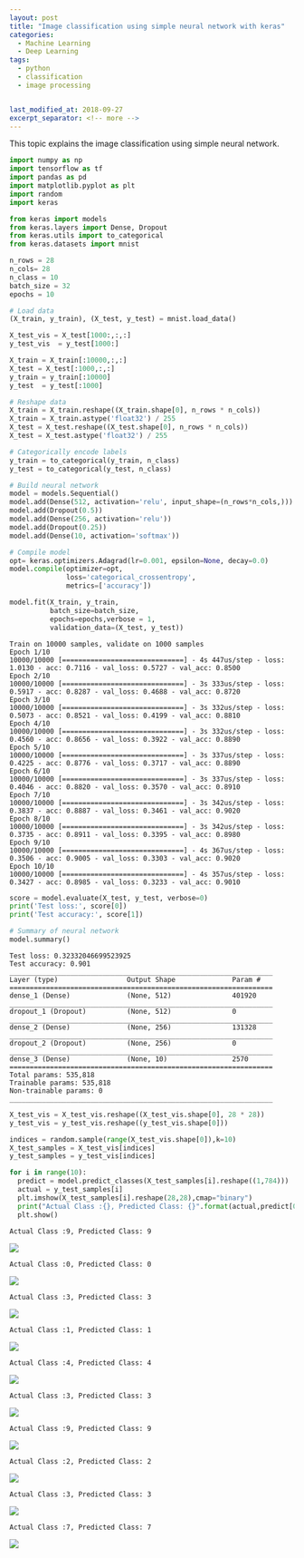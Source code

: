 ```yaml
---
layout: post
title: "Image classification using simple neural network with keras"
categories:
  - Machine Learning
  - Deep Learning
tags:
  - python
  - classification
  - image processing


last_modified_at: 2018-09-27
excerpt_separator: <!-- more -->
---
```


This topic explains the image classification using simple neural network.
<!-- more -->

```python
import numpy as np
import tensorflow as tf
import pandas as pd
import matplotlib.pyplot as plt
import random
import keras

from keras import models
from keras.layers import Dense, Dropout
from keras.utils import to_categorical
from keras.datasets import mnist
```

```python
n_rows = 28
n_cols= 28
n_class = 10
batch_size = 32
epochs = 10
```


```python
# Load data
(X_train, y_train), (X_test, y_test) = mnist.load_data()

X_test_vis = X_test[1000:,:,:]
y_test_vis  = y_test[1000:]

X_train = X_train[:10000,:,:]
X_test = X_test[:1000,:,:]
y_train = y_train[:10000]
y_test  = y_test[:1000]
```


```python
# Reshape data
X_train = X_train.reshape((X_train.shape[0], n_rows * n_cols))
X_train = X_train.astype('float32') / 255
X_test = X_test.reshape((X_test.shape[0], n_rows * n_cols))
X_test = X_test.astype('float32') / 255

# Categorically encode labels
y_train = to_categorical(y_train, n_class)
y_test = to_categorical(y_test, n_class)
```


```python
# Build neural network
model = models.Sequential()
model.add(Dense(512, activation='relu', input_shape=(n_rows*n_cols,)))
model.add(Dropout(0.5))
model.add(Dense(256, activation='relu'))
model.add(Dropout(0.25))
model.add(Dense(10, activation='softmax'))
```


```python
# Compile model
opt= keras.optimizers.Adagrad(lr=0.001, epsilon=None, decay=0.0)
model.compile(optimizer=opt,
              loss='categorical_crossentropy',
              metrics=['accuracy'])
```


```python
model.fit(X_train, y_train,
          batch_size=batch_size,
          epochs=epochs,verbose = 1,
          validation_data=(X_test, y_test))
```

    Train on 10000 samples, validate on 1000 samples
    Epoch 1/10
    10000/10000 [==============================] - 4s 447us/step - loss: 1.0130 - acc: 0.7116 - val_loss: 0.5727 - val_acc: 0.8500
    Epoch 2/10
    10000/10000 [==============================] - 3s 333us/step - loss: 0.5917 - acc: 0.8287 - val_loss: 0.4688 - val_acc: 0.8720
    Epoch 3/10
    10000/10000 [==============================] - 3s 332us/step - loss: 0.5073 - acc: 0.8521 - val_loss: 0.4199 - val_acc: 0.8810
    Epoch 4/10
    10000/10000 [==============================] - 3s 332us/step - loss: 0.4560 - acc: 0.8656 - val_loss: 0.3922 - val_acc: 0.8890
    Epoch 5/10
    10000/10000 [==============================] - 3s 337us/step - loss: 0.4225 - acc: 0.8776 - val_loss: 0.3717 - val_acc: 0.8890
    Epoch 6/10
    10000/10000 [==============================] - 3s 337us/step - loss: 0.4046 - acc: 0.8820 - val_loss: 0.3570 - val_acc: 0.8910
    Epoch 7/10
    10000/10000 [==============================] - 3s 342us/step - loss: 0.3837 - acc: 0.8887 - val_loss: 0.3461 - val_acc: 0.9020
    Epoch 8/10
    10000/10000 [==============================] - 3s 342us/step - loss: 0.3735 - acc: 0.8911 - val_loss: 0.3395 - val_acc: 0.8980
    Epoch 9/10
    10000/10000 [==============================] - 4s 367us/step - loss: 0.3506 - acc: 0.9005 - val_loss: 0.3303 - val_acc: 0.9020
    Epoch 10/10
    10000/10000 [==============================] - 4s 357us/step - loss: 0.3427 - acc: 0.8985 - val_loss: 0.3233 - val_acc: 0.9010



```python
score = model.evaluate(X_test, y_test, verbose=0)
print('Test loss:', score[0])
print('Test accuracy:', score[1])

# Summary of neural network
model.summary()
```

    Test loss: 0.32332046699523925
    Test accuracy: 0.901
    _________________________________________________________________
    Layer (type)                 Output Shape              Param #   
    =================================================================
    dense_1 (Dense)              (None, 512)               401920    
    _________________________________________________________________
    dropout_1 (Dropout)          (None, 512)               0         
    _________________________________________________________________
    dense_2 (Dense)              (None, 256)               131328    
    _________________________________________________________________
    dropout_2 (Dropout)          (None, 256)               0         
    _________________________________________________________________
    dense_3 (Dense)              (None, 10)                2570      
    =================================================================
    Total params: 535,818
    Trainable params: 535,818
    Non-trainable params: 0
    _________________________________________________________________



```python
X_test_vis = X_test_vis.reshape((X_test_vis.shape[0], 28 * 28))
y_test_vis = y_test_vis.reshape((y_test_vis.shape[0]))

indices = random.sample(range(X_test_vis.shape[0]),k=10)
X_test_samples = X_test_vis[indices]
y_test_samples = y_test_vis[indices]
```


```python
for i in range(10):
  predict = model.predict_classes(X_test_samples[i].reshape((1,784)))
  actual = y_test_samples[i]
  plt.imshow(X_test_samples[i].reshape(28,28),cmap="binary")
  print("Actual Class :{}, Predicted Class: {}".format(actual,predict[0]))
  plt.show()
```

    Actual Class :9, Predicted Class: 9



<img src="/images/output_10_1.png">


    Actual Class :0, Predicted Class: 0



<img src="/images/output_10_3.png">


    Actual Class :3, Predicted Class: 3



<img src="/images/output_10_5.png">


    Actual Class :1, Predicted Class: 1



<img src="/images/output_10_7.png">


    Actual Class :4, Predicted Class: 4



<img src="/images/output_10_9.png">


    Actual Class :3, Predicted Class: 3



<img src="/images/output_10_11.png">


    Actual Class :9, Predicted Class: 9



<img src="/images/output_10_13.png">


    Actual Class :2, Predicted Class: 2



<img src="/images/output_10_15.png">


    Actual Class :3, Predicted Class: 3



<img src="/images/output_10_17.png">


    Actual Class :7, Predicted Class: 7



<img src="/images/output_10_19.png">
